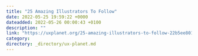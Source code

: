 ```yaml
---
title: "25 Amazing Illustrators To Follow"
date: 2022-05-25 19:59:22 +0000
dateadded: 2022-05-26 00:00:43 +0100
description: ""
link: "https://uxplanet.org/25-amazing-illustrators-to-follow-22b5ee801a02?source=rss----819cc2aaeee0---4"
category:
directory: _directory/ux-planet.md
---
```

